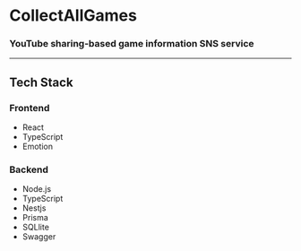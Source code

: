 # CollectAllGames

### YouTube sharing-based game information SNS service

---

## Tech Stack

### Frontend

- React
- TypeScript
- Emotion

### Backend

- Node.js
- TypeScript
- Nestjs
- Prisma
- SQLlite
- Swagger
